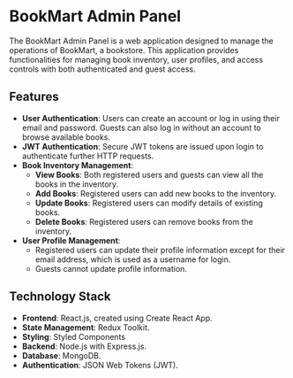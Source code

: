 # BookMart Admin Panel

The BookMart Admin Panel is a web application designed to manage the operations of BookMart, a bookstore. This application provides functionalities for managing book inventory, user profiles, and access controls with both authenticated and guest access.

## Features

- **User Authentication**: Users can create an account or log in using their email and password. Guests can also log in without an account to browse available books.
- **JWT Authentication**: Secure JWT tokens are issued upon login to authenticate further HTTP requests.
- **Book Inventory Management**:
  - **View Books**: Both registered users and guests can view all the books in the inventory.
  - **Add Books**: Registered users can add new books to the inventory.
  - **Update Books**: Registered users can modify details of existing books.
  - **Delete Books**: Registered users can remove books from the inventory.
- **User Profile Management**:
  - Registered users can update their profile information except for their email address, which is used as a username for login.
  - Guests cannot update profile information.

## Technology Stack

- **Frontend**: React.js, created using Create React App.
- **State Management**: Redux Toolkit.
- **Styling**: Styled Components
- **Backend**: Node.js with Express.js.
- **Database**: MongoDB.
- **Authentication**: JSON Web Tokens (JWT).
